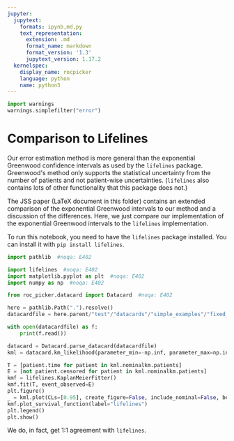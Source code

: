 ```yaml
---
jupyter:
  jupytext:
    formats: ipynb,md,py
    text_representation:
      extension: .md
      format_name: markdown
      format_version: '1.3'
      jupytext_version: 1.17.2
  kernelspec:
    display_name: rocpicker
    language: python
    name: python3
---
```


```python
import warnings
warnings.simplefilter("error")
```

# Comparison to Lifelines


Our error estimation method is more general than the exponential Greenwood confidence intervals as used by the `lifelines` package.  Greenwood's method only supports the statistical uncertainty from the number of patients and not patient-wise uncertainties.  (`lifelines` also contains lots of other functionality that this package does not.)

The JSS paper (LaTeX document in this folder) contains an extended comparison of the exponential Greenwood intervals to our method and a discussion of the differences.  Here, we just compare our implementation of the exponential Greenwood intervals to the `lifelines` implementation.

To run this notebook, you need to have the `lifelines` package installed.  You can install it with `pip install lifelines`.

```python
import pathlib  #noqa: E402

import lifelines  #noqa: E402
import matplotlib.pyplot as plt  #noqa: E402
import numpy as np  #noqa: E402

from roc_picker.datacard import Datacard  #noqa: E402
```

```python
here = pathlib.Path(".").resolve()
datacardfile = here.parent/"test"/"datacards"/"simple_examples"/"fixed_km_censoring.txt"
```

```python
with open(datacardfile) as f:
    print(f.read())
```

```python
datacard = Datacard.parse_datacard(datacardfile)
kml = datacard.km_likelihood(parameter_min=-np.inf, parameter_max=np.inf)
```

```python
T = [patient.time for patient in kml.nominalkm.patients]
E = [not patient.censored for patient in kml.nominalkm.patients]
kmf = lifelines.KaplanMeierFitter()
kmf.fit(T, event_observed=E)
plt.figure()
_ = kml.plot(CLs=[0.95], create_figure=False, include_nominal=False, best_color="red", CL_colors_greenwood=["orangered", "lightcoral"], include_full_NLL=False, include_exponential_greenwood=True)
kmf.plot_survival_function(label="lifelines")
plt.legend()
plt.show()
```

We do, in fact, get 1:1 agreement with `lifelines`.
